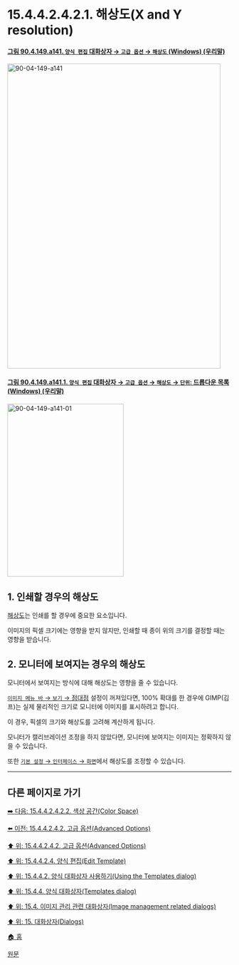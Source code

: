 # 15.4.4.2.4.2.1. 해상도(X and Y resolution)

<a id="90-04-149-a141"></a>

#### [그림 90.4.149.a141. `양식 편집` 대화상자 → `고급 옵션` → `해상도` (Windows) (우리말)](./90-04-0149-edit_template.md#90-04-149-a141)
<img width="479" height="684" alt="90-04-149-a141" src="https://github.com/user-attachments/assets/e2ce96ae-625d-41a0-b2b5-7b387a1f434a" />

<a id="90-04-149-a141-01"></a>

#### [그림 90.4.149.a141.1. `양식 편집` 대화상자 → `고급 옵션` → `해상도` → `단위`: 드롭다운 목록 (Windows) (우리말)](./90-04-0149-edit_template.md#90-04-149-a141-01)
<img width="261" height="388" alt="90-04-149-a141-01" src="https://github.com/user-attachments/assets/29c2de2a-4f7b-42ed-8b16-e344baf7ff38" />

<a id="15-04-04-02-04-02-01-s1"></a>

## 1. 인쇄할 경우의 해상도
[해상도](./19-glossaryx-resolution.md)는 인쇄를 할 경우에 중요한 요소입니다.

이미지의 픽셀 크기에는 영향을 받지 않지만, 인쇄할 때 종이 위의 크기를 결정할 때는 영향을 받습니다.

<a id="15-04-04-02-04-02-01-s2"></a>

## 2. 모니터에 보여지는 경우의 해상도
모니터에서 보여지는 방식에 대해 해상도는 영향을 줄 수 있습니다.

[`이미지 메뉴 바` → `보기` → 점대점](./16-05-04-00-dot-for-dot.md) 설정이 꺼져있다면, 100% 확대를 한 경우에 GIMP(김프)는 실제 물리적인 크기로 모니터에 이미지를 표시하려고 합니다.

이 경우, 픽셀의 크기와 해상도를 고려해 계산하게 됩니다.

모니터가 캘리브레이션 조정을 하지 않았다면, 모니터에 보여지는 이미지는 정확하지 않을 수 있습니다.

또한 [`기본 설정` → `인터페이스` → `화면`](./12-01-16-00-display.md)에서 해상도를 조정할 수 있습니다.

***

## 다른 페이지로 가기

[➡️ 다음: 15.4.4.2.4.2.2. 색상 공간(Color Space)](./15-04-04-02-04-02-02-color_space.md)

[⬅️ 이전: 15.4.4.2.4.2. 고급 옵션(Advanced Options)](./15-04-04-02-04-02-00-advanced_options.md)

[⬆️ 위: 15.4.4.2.4.2. 고급 옵션(Advanced Options)](./15-04-04-02-04-02-00-advanced_options.md)

[⬆️ 위: 15.4.4.2.4. 양식 편집(Edit Template)](./15-04-04-02-04-00-edit_template.md)

[⬆️ 위: 15.4.4.2. 양식 대화상자 사용하기(Using the Templates dialog)](./15-04-04-02-00-using_the_templates_dialog.md)

[⬆️ 위: 15.4.4. 양식 대화상자(Templates dialog)](./15-04-04-00-templates-dialog.md)

[⬆️ 위: 15.4. 이미지 관리 관련 대화상자(Image management related dialogs)](./15-04-00-image-management-related-dialogs.md)

[⬆️ 위: 15. 대화상자(Dialogs)](./15-00-dialogs.md)

[🏠 홈](./00-home.md)

[원문](https://docs.gimp.org/2.10/ko/gimp-template-dialog.html#edit-template-dialog)
